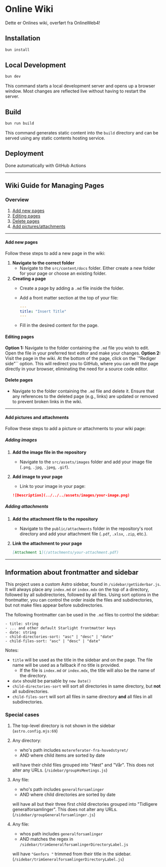 # Online Wiki

Dette er Onlines wiki, overført fra OnlineWeb4!

## Installation

```sh
bun install
```

## Local Development

```sh
bun dev
```

This command starts a local development server and opens up a browser window. Most changes are reflected live without having to restart the server.

## Build

```sh
bun run build
```

This command generates static content into the `build` directory and can be served using any static contents hosting service.

## Deployment

Done automatically with GitHub Actions

---

## Wiki Guide for Managing Pages

### Overview

1. [Add new pages](#add-new-pages)
2. [Editing pages](#editing-pages)
3. [Delete pages](#delete-pages)
4. [Add pictures/attachments](#add-pictures-and-attachments)

---

#### Add new pages

Follow these steps to add a new page in the wiki:

1. **Navigate to the correct folder**
   - Navigate to the `src/content/docs` folder. Either create a new folder for your page or choose an existing folder.
2. **Creating a page**
   - Create a page by adding a `.md` file inside the folder.
   - Add a front matter section at the top of your file:
  
        ```yaml
        ---
        title: "Insert Title"
        ---
        ```

   - Fill in the desired content for the page.

#### Editing pages

  **Option 1:** Navigate to the folder containing the `.md` file you wish to edit. Open the file in your preferred text editor and make your changes.
  **Option 2:** Visit the page in the wiki. At the bottom of the page, click on the `"Rediger side"`` option. This will redirect you to GitHub, where you can edit the page directly in your browser, eliminating the need for a source code editor.

#### Delete pages

- Navigate to the folder containing the `.md` file and delete it. Ensure that any references to the deleted page (e.g., links) are updated or removed to prevent broken links in the wiki.

---

#### Add pictures and attachments

Follow these steps to add a picture or attachments to your wiki page:

##### Adding images

1. **Add the image file in the repository**
   - Navigate to the `src/assets/images` folder and add your image file (`.png`, `.jpg`, `.jpeg`, `.gif`).
2. **Add image to your page**
   - Link to your image in your page:
  
    ```markdown
    ![Description](../../../assets/images/your-image.png)
    ```

##### Adding attachments

1. **Add the attachment file to the repository**
   - Navigate to the `public/attachments` folder in the repository's root directory and add your attachment file (`.pdf`, `.xlsx`, `.zip`, etc.).
2. **Link the attachment to your page**
  
    ```markdown
    [Attachment 1](/attachments/your-attachment.pdf)
    ```

---

## Information about frontmatter and sidebar

This project uses a custom Astro sidebar, found in `/sidebar/getSiderbar.js`. It will always place any `index.md` or `index.mdx` on the top of a directory, followed by all subdirectories, followed by all files. Using sort options in the frontmatter, you can control the order inside the files and subdirectories, but not make files appear before subdirectories.

The following frontmatter can be used in the `.md` files to control the sidebar:

```
- title: string
- ... and other default Starlight frontmatter keys
- date: string
- child-directories-sort: "asc" | "desc" | "date"
- child-files-sort: "asc" | "desc" | "date"
```

Notes:

- `title` will be used as the title in the sidebar and on the page. The file name will be used as a fallback if no title is provided.
  - If the file is `index.md` or `index.mdx`, the title will also be the name of the directory.
- `date` should be parsable by `new Date()`
- `child-directories-sort` will sort all directories in same directory, but **not** all subdirectories.
- `child-files-sort` will sort all files in same directory **and** all files in all subdirectories.

### Special cases

1. The top-level directory is not shown in the sidebar (`astro.config.mjs:69`)
2. Any directory:
    - who's path includes `motereferater-fra-hovedstyret/`
    - AND where child items are sorted by date
   
   will have their child files grouped into "Høst" and "Vår". This does not alter any URLs. (`/sidebar/groupHsMeetings.js`)
3. Any file:
    - who's path includes `generalforsamlinger`
    - AND where child directories are sorted by date
    
    will have all but their three first child directories grouped into "Tidligere generalforsamlinger". This does not alter any URLs. (`/sidebar/groupGeneralforsamlinger.js`)
4. Any file:
    - whos path includes `generalforsamlinger`
    - AND matches the regex in `/sidebar/trimGeneralforsamlingerDirectoryLabel.js`
    
    will have `"Genfors "` trimmed from their title in the sidebar. (`/sidebar/trimGeneralforsamlingerDirectoryLabel.js`)
